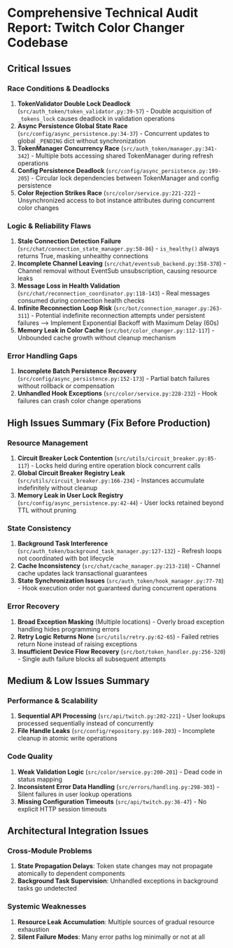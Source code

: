 # Comprehensive Technical Audit Report: Twitch Color Changer Codebase

## Critical Issues

### Race Conditions & Deadlocks

1. **TokenValidator Double Lock Deadlock** (`src/auth_token/token_validator.py:39-57`) - Double acquisition of `_tokens_lock` causes deadlock in validation operations
2. **Async Persistence Global State Race** (`src/config/async_persistence.py:34-37`) - Concurrent updates to global `_PENDING` dict without synchronization
3. **TokenManager Concurrency Race** (`src/auth_token/manager.py:341-342`) - Multiple bots accessing shared TokenManager during refresh operations
4. **Config Persistence Deadlock** (`src/config/async_persistence.py:199-205`) - Circular lock dependencies between TokenManager and config persistence
5. **Color Rejection Strikes Race** (`src/color/service.py:221-222`) - Unsynchronized access to bot instance attributes during concurrent color changes

### Logic & Reliability Flaws

1. **Stale Connection Detection Failure** (`src/chat/connection_state_manager.py:58-86`) - `is_healthy()` always returns True, masking unhealthy connections
2. **Incomplete Channel Leaving** (`src/chat/eventsub_backend.py:358-378`) - Channel removal without EventSub unsubscription, causing resource leaks
3. **Message Loss in Health Validation** (`src/chat/reconnection_coordinator.py:118-143`) - Real messages consumed during connection health checks
4. **Infinite Reconnection Loop Risk** (`src/bot/connection_manager.py:263-311`) - Potential indefinite reconnection attempts under persistent failures --> Implement Exponential Backoff with Maximum Delay (60s)
5. **Memory Leak in Color Cache** (`src/bot/color_changer.py:112-117`) - Unbounded cache growth without cleanup mechanism

### Error Handling Gaps

1. **Incomplete Batch Persistence Recovery** (`src/config/async_persistence.py:152-173`) - Partial batch failures without rollback or compensation
2. **Unhandled Hook Exceptions** (`src/color/service.py:228-232`) - Hook failures can crash color change operations

## High Issues Summary (Fix Before Production)

### Resource Management

1. **Circuit Breaker Lock Contention** (`src/utils/circuit_breaker.py:85-117`) - Locks held during entire operation block concurrent calls
2. **Global Circuit Breaker Registry Leak** (`src/utils/circuit_breaker.py:166-234`) - Instances accumulate indefinitely without cleanup
3. **Memory Leak in User Lock Registry** (`src/config/async_persistence.py:42-44`) - User locks retained beyond TTL without pruning

### State Consistency

1. **Background Task Interference** (`src/auth_token/background_task_manager.py:127-132`) - Refresh loops not coordinated with bot lifecycle
2. **Cache Inconsistency** (`src/chat/cache_manager.py:213-218`) - Channel cache updates lack transactional guarantees
3. **State Synchronization Issues** (`src/auth_token/hook_manager.py:77-78`) - Hook execution order not guaranteed during concurrent operations

### Error Recovery

1. **Broad Exception Masking** (Multiple locations) - Overly broad exception handling hides programming errors
2. **Retry Logic Returns None** (`src/utils/retry.py:62-65`) - Failed retries return None instead of raising exceptions
3. **Insufficient Device Flow Recovery** (`src/bot/token_handler.py:256-320`) - Single auth failure blocks all subsequent attempts

## Medium & Low Issues Summary

### Performance & Scalability

1. **Sequential API Processing** (`src/api/twitch.py:202-221`) - User lookups processed sequentially instead of concurrently
2. **File Handle Leaks** (`src/config/repository.py:169-203`) - Incomplete cleanup in atomic write operations

### Code Quality

1. **Weak Validation Logic** (`src/color/service.py:200-201`) - Dead code in status mapping
2. **Inconsistent Error Data Handling** (`src/errors/handling.py:298-303`) - Silent failures in user lookup operations
3. **Missing Configuration Timeouts** (`src/api/twitch.py:36-47`) - No explicit HTTP session timeouts

## Architectural Integration Issues

### Cross-Module Problems

1. **State Propagation Delays**: Token state changes may not propagate atomically to dependent components
2. **Background Task Supervision**: Unhandled exceptions in background tasks go undetected

### Systemic Weaknesses

1. **Resource Leak Accumulation**: Multiple sources of gradual resource exhaustion
2. **Silent Failure Modes**: Many error paths log minimally or not at all
